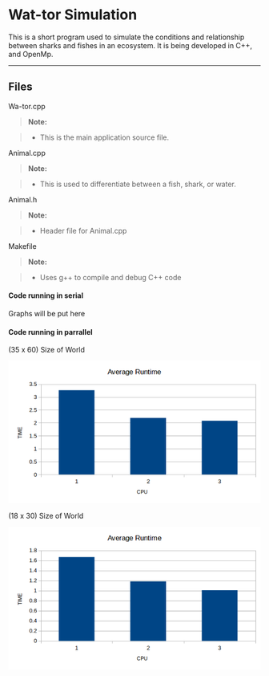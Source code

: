 Wat-tor Simulation
===================

This is a short program used to simulate the conditions and relationship between sharks and fishes in an ecosystem. It is being developed in C++, and OpenMp.

----------


Files
-------------

Wa-tor.cpp

> **Note:**

> - This is the main application source file.

Animal.cpp

> **Note:**

> - This is used to differentiate between a fish, shark, or water. 

Animal.h

> **Note:**

> - Header file for Animal.cpp

Makefile

> **Note:**

> - Uses g++ to compile and debug C++ code


#### <i class="icon-file"></i> Code running in serial

Graphs will be put here

#### <i class="icon-file"></i> Code running in parrallel
(35 x 60) Size of World

![alt text](https://github.com/phelantomas/Wa-tor/blob/master/barchart.png)

(18 x 30) Size of World

![alt text](https://github.com/phelantomas/Wa-tor/blob/master/barchart2.png)




